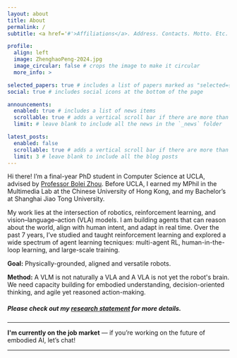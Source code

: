 ```yaml
---
layout: about
title: About
permalink: /
subtitle: <a href='#'>Affiliations</a>. Address. Contacts. Motto. Etc.

profile:
  align: left
  image: ZhenghaoPeng-2024.jpg
  image_circular: false # crops the image to make it circular
  more_info: >

selected_papers: true # includes a list of papers marked as "selected={true}"
social: true # includes social icons at the bottom of the page

announcements:
  enabled: true # includes a list of news items
  scrollable: true # adds a vertical scroll bar if there are more than 3 news items
  limit: # leave blank to include all the news in the `_news` folder

latest_posts:
  enabled: false
  scrollable: true # adds a vertical scroll bar if there are more than 3 new posts items
  limit: 3 # leave blank to include all the blog posts
---
```


<p>    </p>

Hi there! I’m a final-year PhD student in Computer Science at UCLA, advised by [Professor Bolei Zhou](https://boleizhou.github.io). 
Before UCLA, I earned my MPhil in the Multimedia Lab at the Chinese University of Hong Kong, and my Bachelor’s at Shanghai Jiao Tong University.


My work lies at the intersection of robotics, reinforcement learning, and vision–language–action (VLA) models. I am building agents that can reason about the world, align with human intent, and adapt in real time. Over the past 7 years, I’ve studied and taught reinforcement learning and explored a wide spectrum of agent learning tecniques: multi-agent RL, human-in-the-loop learning, and large-scale training. 

<!--I created the widely used driving simulator  [MetaDrive](https://github.com/metadriverse/metadrive), which has received ~1,000 stars and +350 citations in the research community.
-->



**Goal:** Physically-grounded, aligned and versatile robots.

**Method:** A VLM is not naturally a VLA and A VLA is not yet the robot's brain. We need capacity building for embodied understanding, decision-oriented thinking, and agile yet reasoned action-making.

##### Please check out my **[research statement](research)** for more details.

---

<!--
I believe in:

* **Clear agendas & shared values**: I thrive in mission-driven teams working toward a common goal.
* **Positive societal impact**: I want to build robots that benefit everyone — rich or poor, East or West.
* **Open-minded, truth-seeking collaboration**: I value environments that welcome debate, challenge assumptions, and unite to execute once aligned.
* **Longtermism**: Let’s build the kind of robots that will be welcomed a hundred years from now — and do the work now that enables that future.
-->


**I'm currently on the job market** — if you’re working on the future of embodied AI, let’s chat!

---


<!--
Why you need to hire me?

1. I am an expert in RL. I've been doing and teaching RL for 7 years. I've worked on a various spectum of agent learning problems: multi-agent RL, human-in-the-loop learning, and large-scale RL.
2. I am a robotics enthusiast. I like building things that you can interact with. I have insights on what to do next: physically grounded AI, new VLA architecture that supports both system 1 fast reaction and system 2 deep thinking.
3. I am a skilled programmer. I've built a driving simulator that has be widely used in the community. Checkout my github commit history.
4. I am a good communicator and I am a good team member.

What I want from the team?

1. I want the team to have a clear agenda and core values. I enjoy working with others who share the same vision and values, even though I am not the first author somewhat.
2. I want the robot we built benefits the majority. Robots that deprive people of their jobs, or robots that are not safe to use, are not the robots I want to build.
3. I want the team to be open-minded and inclusive. I want to work with people who are willing to listen to different opinions and ideas, and who are not afraid to challenge the status quo.
-->